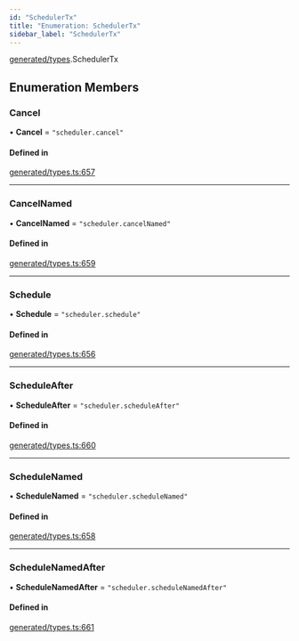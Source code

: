 ```yaml
---
id: "SchedulerTx"
title: "Enumeration: SchedulerTx"
sidebar_label: "SchedulerTx"
---
```


[generated/types](../../../../modules/Generated/Types/Types.md).SchedulerTx

## Enumeration Members

### Cancel

• **Cancel** = ``"scheduler.cancel"``

#### Defined in

[generated/types.ts:657](https://github.com/PolymeshAssociation/polymesh-sdk/blob/5b946f904/src/generated/types.ts#L657)

___

### CancelNamed

• **CancelNamed** = ``"scheduler.cancelNamed"``

#### Defined in

[generated/types.ts:659](https://github.com/PolymeshAssociation/polymesh-sdk/blob/5b946f904/src/generated/types.ts#L659)

___

### Schedule

• **Schedule** = ``"scheduler.schedule"``

#### Defined in

[generated/types.ts:656](https://github.com/PolymeshAssociation/polymesh-sdk/blob/5b946f904/src/generated/types.ts#L656)

___

### ScheduleAfter

• **ScheduleAfter** = ``"scheduler.scheduleAfter"``

#### Defined in

[generated/types.ts:660](https://github.com/PolymeshAssociation/polymesh-sdk/blob/5b946f904/src/generated/types.ts#L660)

___

### ScheduleNamed

• **ScheduleNamed** = ``"scheduler.scheduleNamed"``

#### Defined in

[generated/types.ts:658](https://github.com/PolymeshAssociation/polymesh-sdk/blob/5b946f904/src/generated/types.ts#L658)

___

### ScheduleNamedAfter

• **ScheduleNamedAfter** = ``"scheduler.scheduleNamedAfter"``

#### Defined in

[generated/types.ts:661](https://github.com/PolymeshAssociation/polymesh-sdk/blob/5b946f904/src/generated/types.ts#L661)
